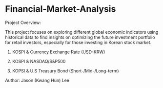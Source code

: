 # Financial-Market-Analysis

Project Overview:

This project focuses on exploring different global economic indicators using historical data to find insights on optimizing the future investment portfolio for retail investors, especially for those investing in Korean stock market.

<Outline>

1. KOSPI & Currency Exchange Rate (USD-KRW)

2. KOSPI & NASDAQ/S&P500

3. KOPSI & U.S Treasury Bond (Short-/Mid-/Long-term)

Author: Jason (Kwang Hun) Lee
